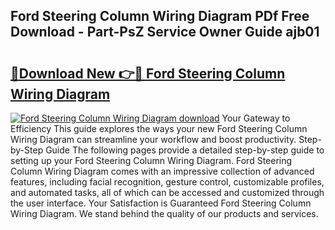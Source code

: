 ## Ford Steering Column Wiring Diagram PDf Free Download - Part-PsZ Service Owner Guide ajb01

# <h2><a href="http://dfto6pn.blite.top/?on=Ford+Steering+Column+Wiring+Diagram">🔗Download New 👉🔴 Ford Steering Column Wiring Diagram</a></h2>

[![Ford Steering Column Wiring Diagram download](https://i.imgur.com/lujVjoI.png)](http://dfto6pn.blite.top/?on=Ford+Steering+Column+Wiring+Diagram)
Your Gateway to Efficiency This guide explores the ways your new Ford Steering Column Wiring Diagram can streamline your workflow and boost productivity. Step-by-Step Guide The following pages provide a detailed step-by-step guide to setting up your Ford Steering Column Wiring Diagram. Ford Steering Column Wiring Diagram comes with an impressive collection of advanced features, including facial recognition, gesture control, customizable profiles, and automated tasks, all of which can be accessed and customized through the user interface. Your Satisfaction is Guaranteed Ford Steering Column Wiring Diagram. We stand behind the quality of our products and services.
